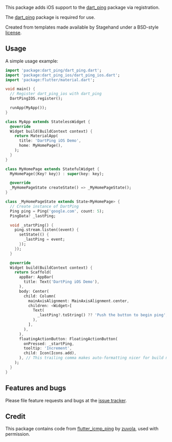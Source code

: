 This package adds iOS support to the [dart_ping](https://pub.dev/packages/dart_ping) package via registration.

The [dart_ping](https://pub.dev/packages/dart_ping) package is required for use.

Created from templates made available by Stagehand under a BSD-style
[license](https://github.com/dart-lang/stagehand/blob/master/LICENSE).

## Usage

A simple usage example:

```dart
import 'package:dart_ping/dart_ping.dart';
import 'package:dart_ping_ios/dart_ping_ios.dart';
import 'package:flutter/material.dart';

void main() {
  // Register dart_ping_ios with dart_ping
  DartPingIOS.register();

  runApp(MyApp());
}

class MyApp extends StatelessWidget {
  @override
  Widget build(BuildContext context) {
    return MaterialApp(
      title: 'DartPing iOS Demo',
      home: MyHomePage(),
    );
  }
}

class MyHomePage extends StatefulWidget {
  MyHomePage({Key? key}) : super(key: key);

  @override
  _MyHomePageState createState() => _MyHomePageState();
}

class _MyHomePageState extends State<MyHomePage> {
  // Create instance of DartPing
  Ping ping = Ping('google.com', count: 5);
  PingData? _lastPing;

  void _startPing() {
    ping.stream.listen((event) {
      setState(() {
        _lastPing = event;
      });
    });
  }

  @override
  Widget build(BuildContext context) {
    return Scaffold(
      appBar: AppBar(
        title: Text('DartPing iOS Demo'),
      ),
      body: Center(
        child: Column(
          mainAxisAlignment: MainAxisAlignment.center,
          children: <Widget>[
            Text(
              _lastPing?.toString() ?? 'Push the button to begin ping',
            ),
          ],
        ),
      ),
      floatingActionButton: FloatingActionButton(
        onPressed: _startPing,
        tooltip: 'Increment',
        child: Icon(Icons.add),
      ), // This trailing comma makes auto-formatting nicer for build methods.
    );
  }
}
```

## Features and bugs

Please file feature requests and bugs at the [issue tracker][tracker].

[tracker]: https://github.com/point-source/dart_ping/issues

## Credit

This package contains code from [flutter_icmp_ping](https://pub.dev/packages/flutter_icmp_ping) by [zuvola](zuvola.com), used with permission.
